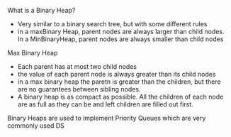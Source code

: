 What is a Binary Heap?
- Very similar to a binary search tree, but with some different rules
- in a maxBinary Heap, parent nodes are always larger than child nodes. In a MinBinaryHeap, parent nodes are always smaller than child nodes

Max Binary Heap
- Each parent has at most two child nodes
- the value of each parent node is always greater than its child nodes
- in a max binary heap the paretn is greater than the children, but there are no guarantees between sibling nodes. 
- A binary heap is as compact as possible. All the children of each node are as full as they can be and left children are filled out first.

Binary Heaps are used to implement Priority Queues
    which are very commonly used DS